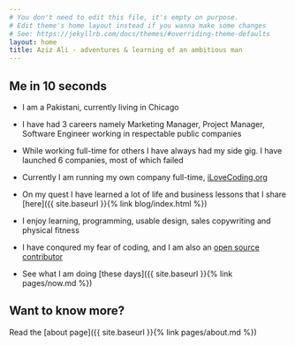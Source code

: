 ```yaml
---
# You don't need to edit this file, it's empty on purpose.
# Edit theme's home layout instead if you wanna make some changes
# See: https://jekyllrb.com/docs/themes/#overriding-theme-defaults
layout: home
title: Aziz Ali - adventures & learning of an ambitious man
---
```


## Me in 10 seconds
- I am a Pakistani, currently living in Chicago

- I have had 3 careers namely Marketing Manager, Project Manager, Software Engineer working in respectable public companies

- While working full-time for others I have always had my side gig. I have launched 6 companies, most of which failed

- Currently I am running my own company full-time, <a href="https://ilovecoding.org">iLoveCoding.org</a>

- On my quest I have learned a lot of life and business lessons that I share [here]({{ site.baseurl }}{% link blog/index.html %})

- I enjoy learning, programming, usable design, sales copywriting and physical fitness

- I have conqured my fear of coding, and I am also an [open source contributor](https://github.com/azizali)

- See what I am doing [these days]({{ site.baseurl }}{% link pages/now.md %})

## Want to know more?
Read the [about page]({{ site.baseurl }}{% link pages/about.md %})